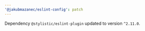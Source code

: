 ```yaml
---
'@jakubmazanec/eslint-config': patch
---
```

Dependency `@stylistic/eslint-plugin` updated to version `^2.11.0`.
